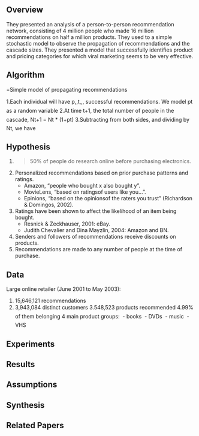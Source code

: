 Overview
--------
They presented an analysis of a person-to-person recommendation network, consisting of 4 million people who made 16 million recommendations on half a million products. They used to a simple stochastic model to observe the propagation of recommendations and the cascade sizes. They presented a model that successfully identifies product and pricing categories for which viral marketing seems to be very effective.

Algorithm
---------
=Simple model of propagating recommendations

1.Each individual will have p,,t,,, successful recommendations. We model pt as a random variable
2.At time t+1, the total number of people in the cascade, Nt+1 = Nt * (1+pt)
3.Subtracting from both sides, and dividing by Nt, we have

Hypothesis
----------
1. > 50% of people do research online before purchasing electronics.   
2. Personalized recommendations based on prior purchase patterns and ratings.   
   - Amazon, “people who bought x also bought y”.  
   - MovieLens, “based on ratingsof users like you…”.   
   - Epinions, “based on the opinionsof the raters you trust” (Richardson & Domingos, 2002).    
3. Ratings have been shown to affect the likelihood of an item being bought.    
   - Resnick & Zeckhauser, 2001: eBay.     
   - Judith Chevalier and Dina Mayzlin, 2004: Amazon and BN.   
4. Senders and followers of recommendations receive discounts on products.     
5. Recommendations are made to any number of people at the time of purchase.     

Data
----
Large online retailer (June 2001 to May 2003):   
1. 15,646,121 recommendations
2. 3,943,084 distinct customers
3.548,523 products recommended
4.99% of them belonging 4 main product groups:
  - books
  - DVDs
  - music
  - VHS

Experiments
-----------


Results
-------


Assumptions
-----------


Synthesis
---------


Related Papers
--------------
